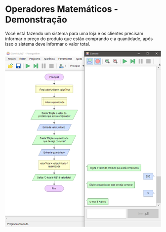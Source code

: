 # Operadores Matemáticos - Demonstração

Você está fazendo um sistema para uma loja e os clientes precisam informar o preço do produto que estão comprando e a quantidade, após isso o sistema deve informar o valor total.

<P align="center">
    <img src="../assets/demo_operadores_matematicos.png">
</p>